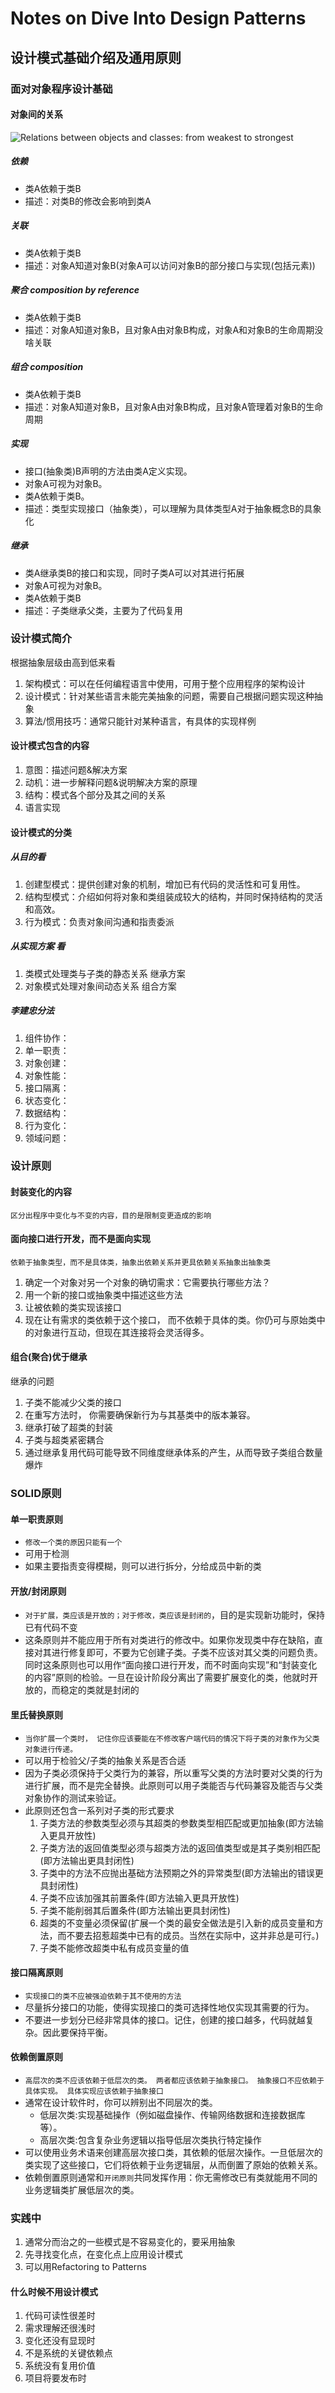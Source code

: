 # Notes on Dive Into Design Patterns
## 设计模式基础介绍及通用原则
### 面对对象程序设计基础
#### 对象间的关系
![Relations between objects and classes: from weakest to strongest](pics/RelationsBetweenObjectsAndClasses.png)

##### 依赖
- 类A依赖于类B
- 描述：对类B的修改会影响到类A
##### 关联
- 类A依赖于类B
- 描述：对象A知道对象B(对象A可以访问对象B的部分接口与实现(包括元素))
##### 聚合 composition by reference
- 类A依赖于类B
- 描述：对象A知道对象B，且对象A由对象B构成，对象A和对象B的生命周期没啥关联
##### 组合 composition
- 类A依赖于类B
- 描述：对象A知道对象B，且对象A由对象B构成，且对象A管理着对象B的生命周期
##### 实现
- 接口(抽象类)B声明的方法由类A定义实现。
- 对象A可视为对象B。
- 类A依赖于类B。
- 描述：类型实现接口（抽象类），可以理解为具体类型A对于抽象概念B的具象化
##### 继承
- 类A继承类B的接口和实现，同时子类A可以对其进行拓展
- 对象A可视为对象B。
- 类A依赖于类B
- 描述：子类继承父类，主要为了代码复用

### 设计模式简介
根据抽象层级由高到低来看
1. 架构模式：可以在任何编程语言中使用，可用于整个应用程序的架构设计
2. 设计模式：针对某些语言未能完美抽象的问题，需要自己根据问题实现这种抽象
3. 算法/惯用技巧：通常只能针对某种语言，有具体的实现样例

#### 设计模式包含的内容
1. 意图：描述问题&解决方案
2. 动机：进一步解释问题&说明解决方案的原理
3. 结构：模式各个部分及其之间的关系
4. 语言实现
#### 设计模式的分类

##### 从目的看
1. 创建型模式：提供创建对象的机制，增加已有代码的灵活性和可复用性。
2. 结构型模式：介绍如何将对象和类组装成较大的结构，并同时保持结构的灵活和高效。
3. 行为模式：负责对象间沟通和指责委派
##### 从实现方案     看
1. 类模式处理类与子类的静态关系 继承方案
2. 对象模式处理对象间动态关系 组合方案
##### 李建忠分法
1. 组件协作：
2. 单一职责：
3. 对象创建：
4. 对象性能：
5. 接口隔离：
6. 状态变化：
7. 数据结构：
8. 行为变化：
9. 领域问题：

### 设计原则

#### 封装变化的内容
`区分出程序中变化与不变的内容，目的是限制变更造成的影响`  
#### 面向接口进行开发，而不是面向实现
`依赖于抽象类型，而不是具体类，抽象出依赖关系并更具依赖关系抽象出抽象类`
1. 确定一个对象对另一个对象的确切需求：它需要执行哪些方法？
2. 用一个新的接口或抽象类中描述这些方法
3. 让被依赖的类实现该接口
4. 现在让有需求的类依赖于这个接口， 而不依赖于具体的类。你仍可与原始类中的对象进行互动，但现在其连接将会灵活得多。
#### 组合(聚合)优于继承
继承的问题
1. 子类不能减少父类的接口
2. 在重写方法时， 你需要确保新行为与其基类中的版本兼容。
3. 继承打破了超类的封装
4. 子类与超类紧密耦合
5. 通过继承复用代码可能导致不同维度继承体系的产生，从而导致子类组合数量爆炸

### SOLID原则

#### 单一职责原则
- `修改一个类的原因只能有一个`
- 可用于检测
- 如果主要指责变得模糊，则可以进行拆分，分给成员中新的类
#### 开放/封闭原则
- `对于扩展，类应该是开放的；对于修改，类应该是封闭的`，目的是实现新功能时，保持已有代码不变  
- 这条原则并不能应用于所有对类进行的修改中。如果你发现类中存在缺陷，直接对其进行修复即可，不要为它创建子类。子类不应该对其父类的问题负责。同时这条原则也可以用作“面向接口进行开发，而不时面向实现”和“封装变化的内容”原则的检验。一旦在设计阶段分离出了需要扩展变化的类，他就时开放的，而稳定的类就是封闭的
#### 里氏替换原则
- `当你扩展一个类时， 记住你应该要能在不修改客户端代码的情况下将子类的对象作为父类对象进行传递。`
- 可以用于检验父/子类的抽象关系是否合适
- 因为子类必须保持于父类行为的兼容，所以重写父类的方法时要对父类的行为进行扩展，而不是完全替换。此原则可以用子类能否与代码兼容及能否与父类对象协作的测试来验证。
- 此原则还包含一系列对子类的形式要求
  1.  子类方法的参数类型必须与其超类的参数类型相匹配或更加抽象(即方法输入更具开放性)
  2.  子类方法的返回值类型必须与超类方法的返回值类型或是其子类别相匹配(即方法输出更具封闭性)
  3.  子类中的方法不应抛出基础方法预期之外的异常类型(即方法输出的错误更具封闭性)
  4.  子类不应该加强其前置条件(即方法输入更具开放性)
  5.  子类不能削弱其后置条件(即方法输出更具封闭性)
  6.  超类的不变量必须保留(扩展一个类的最安全做法是引入新的成员变量和方法，而不要去招惹超类中已有的成员。当然在实际中，这并非总是可行。)
  7.  子类不能修改超类中私有成员变量的值
#### 接口隔离原则
- `实现接口的类不应被强迫依赖于其不使用的方法`
- 尽量拆分接口的功能，使得实现接口的类可选择性地仅实现其需要的行为。
- 不要进一步划分已经非常具体的接口。记住，创建的接口越多，代码就越复杂。因此要保持平衡。
#### 依赖倒置原则
- `高层次的类不应该依赖于低层次的类。 两者都应该依赖于抽象接口。 抽象接口不应依赖于具体实现。 具体实现应该依赖于抽象接口`
- 通常在设计软件时，你可以辨别出不同层次的类。
  - 低层次类:实现基础操作（例如磁盘操作、传输网络数据和连接数据库等）。
  - 高层次类:包含复杂业务逻辑以指导低层次类执行特定操作
- 可以使用业务术语来创建高层次接口类，其依赖的低层次操作。一旦低层次的类实现了这些接口，它们将依赖于业务逻辑层，从而倒置了原始的依赖关系。
- 依赖倒置原则通常和`开闭原则`共同发挥作用：你无需修改已有类就能用不同的业务逻辑类扩展低层次的类。

### 实践中
1. 通常分而治之的一些模式是不容易变化的，要采用抽象
2. 先寻找变化点，在变化点上应用设计模式
3. 可以用Refactoring to Patterns

#### 什么时候不用设计模式
1. 代码可读性很差时
2. 需求理解还很浅时
3. 变化还没有显现时
4. 不是系统的关键依赖点
5. 系统没有复用价值
6. 项目将要发布时